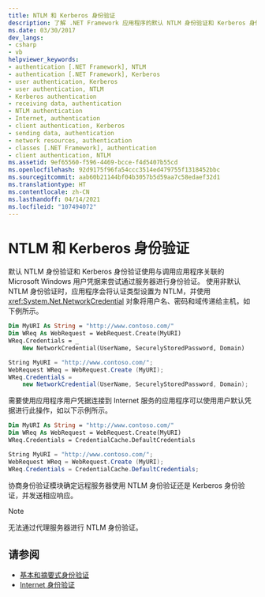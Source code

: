 ```yaml
---
title: NTLM 和 Kerberos 身份验证
description: 了解 .NET Framework 应用程序的默认 NTLM 身份验证和 Kerberos 身份验证的工作原理，并了解非默认的 NTLM 身份验证。
ms.date: 03/30/2017
dev_langs:
- csharp
- vb
helpviewer_keywords:
- authentication [.NET Framework], NTLM
- authentication [.NET Framework], Kerberos
- user authentication, Kerberos
- user authentication, NTLM
- Kerberos authentication
- receiving data, authentication
- NTLM authentication
- Internet, authentication
- client authentication, Kerberos
- sending data, authentication
- network resources, authentication
- classes [.NET Framework], authentication
- client authentication, NTLM
ms.assetid: 9ef65560-f596-4469-bcce-f4d5407b55cd
ms.openlocfilehash: 92d9175f96fa54ccc3514ed479755f1318452bbc
ms.sourcegitcommit: aab60b21144bf04b3057b5d59aa7c58edaef32d1
ms.translationtype: HT
ms.contentlocale: zh-CN
ms.lasthandoff: 04/14/2021
ms.locfileid: "107494072"
---
```

# <a name="ntlm-and-kerberos-authentication"></a>NTLM 和 Kerberos 身份验证

默认 NTLM 身份验证和 Kerberos 身份验证使用与调用应用程序关联的 Microsoft Windows 用户凭据来尝试通过服务器进行身份验证。 使用非默认 NTLM 身份验证时，应用程序会将认证类型设置为 NTLM，并使用 <xref:System.Net.NetworkCredential> 对象将用户名、密码和域传递给主机，如下例所示。  
  
```vb  
Dim MyURI As String = "http://www.contoso.com/"  
Dim WReq As WebRequest = WebRequest.Create(MyURI)  
WReq.Credentials = _  
    New NetworkCredential(UserName, SecurelyStoredPassword, Domain)  
```  
  
```csharp  
String MyURI = "http://www.contoso.com/";  
WebRequest WReq = WebRequest.Create (MyURI);  
WReq.Credentials =
    new NetworkCredential(UserName, SecurelyStoredPassword, Domain);  
```  
  
 需要使用应用程序用户凭据连接到 Internet 服务的应用程序可以使用用户默认凭据进行此操作，如以下示例所示。  
  
```vb  
Dim MyURI As String = "http://www.contoso.com/"  
Dim WReq As WebRequest = WebRequest.Create(MyURI)  
WReq.Credentials = CredentialCache.DefaultCredentials  
```  
  
```csharp  
String MyURI = "http://www.contoso.com/";  
WebRequest WReq = WebRequest.Create (MyURI);  
WReq.Credentials = CredentialCache.DefaultCredentials;  
```  
  
 协商身份验证模块确定远程服务器使用 NTLM 身份验证还是 Kerberos 身份验证，并发送相应响应。  
  
> [!NOTE]
> 无法通过代理服务器进行 NTLM 身份验证。  
  
## <a name="see-also"></a>请参阅

- [基本和摘要式身份验证](basic-and-digest-authentication.md)
- [Internet 身份验证](internet-authentication.md)

